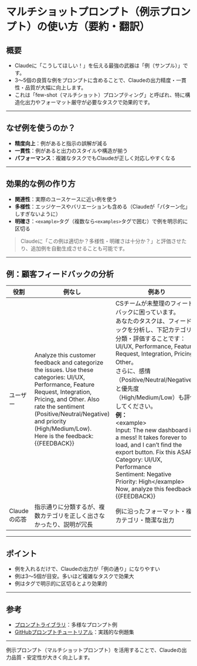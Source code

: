 # マルチショットプロンプト（例示プロンプト）の使い方（要約・翻訳）

## 概要

- Claudeに「こうしてほしい！」を伝える最強の武器は「例（サンプル）」です。
- 3～5個の良質な例をプロンプトに含めることで、Claudeの出力精度・一貫性・品質が大幅に向上します。
- これは「few-shot（マルチショット）プロンプティング」と呼ばれ、特に構造化出力やフォーマット厳守が必要なタスクで効果的です。

---

## なぜ例を使うのか？

- **精度向上**：例があると指示の誤解が減る
- **一貫性**：例があると出力のスタイルや構造が揃う
- **パフォーマンス**：複雑なタスクでもClaudeが正しく対応しやすくなる

---

## 効果的な例の作り方

- **関連性**：実際のユースケースに近い例を使う
- **多様性**：エッジケースやバリエーションも含める（Claudeが「パターン化」しすぎないように）
- **明確さ**：`<example>`タグ（複数なら`<examples>`タグで囲む）で例を明示的に区切る

> Claudeに「この例は適切か？多様性・明確さは十分か？」と評価させたり、追加例を自動生成させることも可能です。

---

## 例：顧客フィードバックの分析

| 役割 | 例なし | 例あり |
|---|---|---|
| ユーザー | Analyze this customer feedback and categorize the issues. Use these categories: UI/UX, Performance, Feature Request, Integration, Pricing, and Other. Also rate the sentiment (Positive/Neutral/Negative) and priority (High/Medium/Low).<br>Here is the feedback: {{FEEDBACK}} | CSチームが未整理のフィードバックに困っています。<br>あなたのタスクは、フィードバックを分析し、下記カテゴリで分類・評価することです：UI/UX, Performance, Feature Request, Integration, Pricing, Other。<br>さらに、感情（Positive/Neutral/Negative）と優先度（High/Medium/Low）も評価してください。<br>**例：**<br>&lt;example&gt;<br>Input: The new dashboard is a mess! It takes forever to load, and I can’t find the export button. Fix this ASAP!<br>Category: UI/UX, Performance<br>Sentiment: Negative<br>Priority: High&lt;/example&gt;<br>Now, analyze this feedback: {{FEEDBACK}} |
| Claudeの応答 | 指示通りに分類するが、複数カテゴリを正しく出さなかったり、説明が冗長 | 例に沿ったフォーマット・複数カテゴリ・簡潔な出力 |

---

## ポイント

- 例を入れるだけで、Claudeの出力が「例の通り」になりやすい
- 例は3～5個が目安。多いほど複雑なタスクで効果大
- 例はタグで明示的に区切るとより効果的

---

## 参考

- [プロンプトライブラリ](https://docs.anthropic.com/en/resources/prompt-library/library)：多様なプロンプト例
- [GitHubプロンプトチュートリアル](https://github.com/anthropics/prompt-eng-interactive-tutorial)：実践的な例題集

---

例示プロンプト（マルチショットプロンプト）を活用することで、Claudeの出力品質・安定性が大きく向上します。